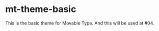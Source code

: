 mt-theme-basic
==============

This is the basic theme for Movable Type. And this will be used at #04.

